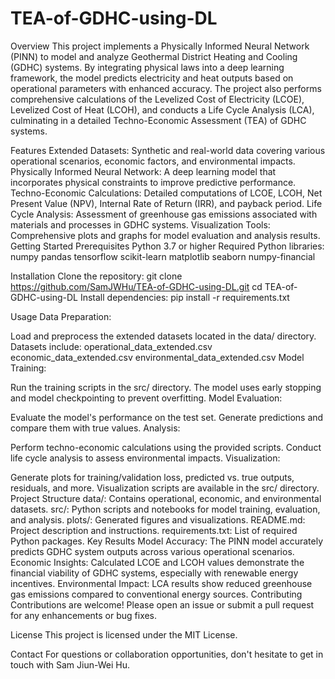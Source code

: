 # TEA-of-GDHC-using-DL

Overview
This project implements a Physically Informed Neural Network (PINN) to model and analyze Geothermal District Heating and Cooling (GDHC) systems. By integrating physical laws into a deep learning framework, the model predicts electricity and heat outputs based on operational parameters with enhanced accuracy. The project also performs comprehensive calculations of the Levelized Cost of Electricity (LCOE), Levelized Cost of Heat (LCOH), and conducts a Life Cycle Analysis (LCA), culminating in a detailed Techno-Economic Assessment (TEA) of GDHC systems.

Features
Extended Datasets: Synthetic and real-world data covering various operational scenarios, economic factors, and environmental impacts.
Physically Informed Neural Network: A deep learning model that incorporates physical constraints to improve predictive performance.
Techno-Economic Calculations: Detailed computations of LCOE, LCOH, Net Present Value (NPV), Internal Rate of Return (IRR), and payback period.
Life Cycle Analysis: Assessment of greenhouse gas emissions associated with materials and processes in GDHC systems.
Visualization Tools: Comprehensive plots and graphs for model evaluation and analysis results.
Getting Started
Prerequisites
Python 3.7 or higher
Required Python libraries:
numpy
pandas
tensorflow
scikit-learn
matplotlib
seaborn
numpy-financial

Installation
Clone the repository:
git clone https://github.com/SamJWHu/TEA-of-GDHC-using-DL.git
cd TEA-of-GDHC-using-DL
Install dependencies:
pip install -r requirements.txt


Usage
Data Preparation:

Load and preprocess the extended datasets located in the data/ directory.
Datasets include:
operational_data_extended.csv
economic_data_extended.csv
environmental_data_extended.csv
Model Training:

Run the training scripts in the src/ directory.
The model uses early stopping and model checkpointing to prevent overfitting.
Model Evaluation:

Evaluate the model's performance on the test set.
Generate predictions and compare them with true values.
Analysis:

Perform techno-economic calculations using the provided scripts.
Conduct life cycle analysis to assess environmental impacts.
Visualization:

Generate plots for training/validation loss, predicted vs. true outputs, residuals, and more.
Visualization scripts are available in the src/ directory.
Project Structure
data/: Contains operational, economic, and environmental datasets.
src/: Python scripts and notebooks for model training, evaluation, and analysis.
plots/: Generated figures and visualizations.
README.md: Project description and instructions.
requirements.txt: List of required Python packages.
Key Results
Model Accuracy: The PINN model accurately predicts GDHC system outputs across various operational scenarios.
Economic Insights: Calculated LCOE and LCOH values demonstrate the financial viability of GDHC systems, especially with renewable energy incentives.
Environmental Impact: LCA results show reduced greenhouse gas emissions compared to conventional energy sources.
Contributing
Contributions are welcome! Please open an issue or submit a pull request for any enhancements or bug fixes.

License
This project is licensed under the MIT License.

Contact
For questions or collaboration opportunities, don't hesitate to get in touch with Sam Jiun-Wei Hu.
